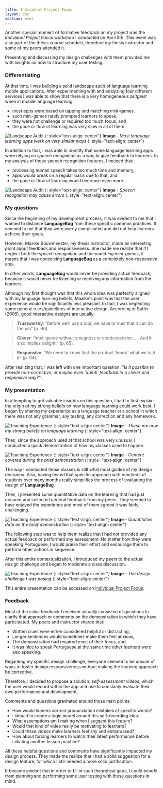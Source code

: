 ```yaml
---
title: Individual Project Focus
layout: doc
section: eval
---
```


Another special moment of formative feedback on my project was the *Individual Project Focus* workshop I conducted on April 5th. This event was also part of the thesis course schedule, therefore my thesis instructor and some of my peers attended it. 

Presenting and discussing my design challenges with them provided me with insights on how to structure my user testing.

### Differentiating

At that time, I was building a solid landscape audit of language learning mobile applications. After experimenting with and analyzing four different services I was able to show that there is a very homogeneous *zeitgeist* when in mobile language learning:

* most apps were based on tapping and matching mini-games,
* such mini-games rarely prompted learners to speak,
* they were not challenge or required too much focus, and
* the pace or flow of learning was very slow in all of them.

![Landscape Audit](/images/eval-ipf-la.png)
{: style="text-align: center"}
**Image** - _Most language learning apps work on very similar ways_
{: style="text-align: center"}

In addition to that, I was able to identify that some language learning apps were relying on *speech recognition* as a way to give feedback to learners. In my analysis of those speech recognition features, I noticed that:

* processing human speech takes too much time and memory,
* apps would break on a regular basis due to that, and
* the pace or flow of learning would decrease even more.

![Landscape Audit](/images/eval-ipf-sr.png)
{: style="text-align: center"}
**Image** - _Speech recognition may cause errors_
{: style="text-align: center"}

### My questions

Since the beginning of my development process, it was evident to me that I wanted to distance **LanguageBug** from these specific common practices. It seemed to me that they were overly complicated and did not help learners achieve their goals.

However, Maaike Bouwmeester, my thesis instructor, made an interesting point about feedback and responsiveness. She made me realize that if I neglect both the *speech recognition* and the *matching mini-games*, it means that I was conceiving **LanguageBug** as a completely non-responsive app.

In other words, **LanguageBug** would never be providing actual feedback, because it would never be listening or receiving any information from the learners. 

Although my first thought was that this whole idea was perfectly aligned with my language learning beliefs, Maaike's point was that the user experience would be significantly less pleasant. In fact, I was neglecting some general rules/guidelines of interactive design. According to Saffer (2009), good interactive designs are usually:

> **Trustworthy**: “Before we’ll use a tool, we have to trust that it can do the job” (p. 60).

> **Clever**: “intelligence without smugness or condescension. … And it also implies delight.” (p. 65).

> **Responsive**: “We need to know that the product ‘heard’ what we told it” (p. 64).

After realizing that, I was left with one important question: *"Is it possible to provide non-corrective, or maybe even 'dumb' feedback in a clever and responsive way?"*.

### My presentation

In attempting to get valuable insights on this question, I had to first explain the origin of my strong beliefs on how language learning could work best. I began by sharing my experience as a language teacher at a school in which there was not any grammar, any testing, any correction and any homework.

![Teaching Experience](/images/eval-ipf-eg.png)
{: style="text-align: center"}
**Image** - _These are now my strong beliefs on language learning_
{: style="text-align: center"}

Then, since the approach used at that school was very unusual, I conducted a quick demonstration of how my classes used to happen. 

![Teaching Experience](/images/eval-ipf-opi.png)
{: style="text-align: center"}
**Image** - _Content covered during the brief demonstration_
{: style="text-align: center"}

The way I conducted those classes is still what most guides of my design decisions. Also, having tested that specific approach with hundreds of students over many months really simplifies the process of evaluating the design of **LanguageBug**.

Then, I presented some quantitative data on the learning that had just occured and collected general feedback from my peers. They seemed to have enjoyed the experience and most of them agreed it was fairly challenging.

![Teaching Experience](/images/eval-ipf-data.png)
{: style="text-align: center"}
**Image** - _Quantitative data on the brief demonstration_
{: style="text-align: center"}

The following step was to help them realize that I had not provided any actual feedback or performed any assessment. No matter how they were speaking Portuguese, I would praise their effort and encourage them to perform other actions in sequence.

After this entire contextualization, I intruduced my peers to the actual design challenge and began to moderate a class discussion.

![Teaching Experience](/images/eval-ipf-question.png)
{: style="text-align: center"}
**Image** - _The design challenge I was posing_
{: style="text-align: center"}

This entire presentation can be accessed on [Individual Project Focus](/presentations/individual-project-focus/index.html).

### Feedback

Most of the initial feedback I received actually consisted of questions to clarify that approach or comments on the demonstration in which they have participated. My peers and instructor shared that:

* Written clues were either considered helpful or distracting,
* Longer sentences would sometimes make them feel anxious, 
* The demonstration had required most of their focus, and
* It was nice to speak Portuguese at the same time other learners were also speaking.

Regarding my specific design challenge, everyone seemed to be unsure of ways to foster design responsiveness without making the learning approach be corrective. 

Therefore, I decided to propose a solution: *self-assessment videos*, which the user would record within the app and use to constanly evaluate their own performance and development.

Comments and questions gravitated around those main points:

* How would leaners correct pronunciation mistakes of specific words?
* I should to create a logic model around this self-recording idea.
* What assumptions am I making when I suggest this feature?
* Would that kind of video really be motivating to learners?
* Could these videos make learners feel shy and embarassed?
* How about forcing learners to watch their latest performance before initiating another lesson practice?

All these helpful questions and comments have significantly impacted my design process. They made me realize that I had a solid suggestion for a design feature, for which I still needed a more solid justification. 

It became evident that in order to fill in such theoretical gaps, I could benefit from planning and performing some user testing with those questions in mind.